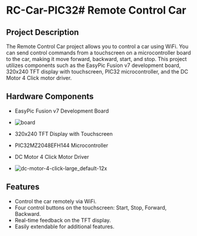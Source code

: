 # RC-Car-PIC32# Remote Control Car

## Project Description

The Remote Control Car project allows you to control a car using WiFi. You can send control commands from a touchscreen on a microcontroller board to the car, making it move forward, backward, start, and stop. This project utilizes components such as the EasyPic Fusion v7 development board, 320x240 TFT display with touchscreen, PIC32 microcontroller, and the DC Motor 4 Click motor driver.


## Hardware Components

- EasyPic Fusion v7 Development Board
- ![board](https://github.com/shmupISCE/RC-Car-PIC32/assets/59251183/27698a5e-18dd-4b9a-bb59-ffe02cd5eba0)

- 320x240 TFT Display with Touchscreen
- PIC32MZ2048EFH144 Microcontroller
- DC Motor 4 Click Motor Driver
- ![dc-motor-4-click-large_default-12x](https://github.com/shmupISCE/RC-Car-PIC32/assets/59251183/0676cec1-00c0-49c9-bcaf-fcee17518ad6)


## Features

- Control the car remotely via WiFi.
- Four control buttons on the touchscreen: Start, Stop, Forward, Backward.
- Real-time feedback on the TFT display.
- Easily extendable for additional features.
